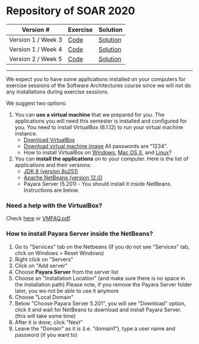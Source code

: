 # Repository of SOAR 2020

| Version # | Exercise | Solution |
|---|---|---|
| Version 1 / Week 3 | [Code](https://github.com/doplab/soar-tp/tree/master/2020/ShoppingWebsite_w3) | [Solution](https://github.com/doplab/soar-tp/tree/master/2020/ShoppingWebsite_v1) |
| Version 1 / Week 4 | [Code](https://github.com/doplab/soar-tp/tree/master/2020/ShoppingWebsite_w4) | [Solution](https://github.com/doplab/soar-tp/tree/master/2020/ShoppingWebsite_v1) |
| Version 2 / Week 5 | [Code](https://github.com/doplab/soar-tp/tree/master/2020/ShoppingWebsite_w5) | [Solution](https://github.com/doplab/soar-tp/tree/master/2020/ShoppingWebsite_v2) |


---

We expect you to have some applications installed on your computers for exercise sessions of the Software Architectures course since we will not do any installations during exercise sessions.

We suggest two options:
1. You can **use a virtual machine** that we prepared for you. The applications you will need this semester is installed and configured for you. You need to install VirtualBox (6.1.12) to run your virtual machine instance.
    * [Download VirtualBox](https://www.virtualbox.org/wiki/Downloads)
    * [Download virtual machine image](https://drive.google.com/file/d/14AuCug-E9ENhNJzSORQnu13-rwpCuczG/view?usp=sharing) All passwords are "1234".
    * How to install VirtualBox on [Windows](https://www.virtualbox.org/manual/UserManual.html#installation_windows), [Mac OS X](https://www.virtualbox.org/manual/UserManual.html#installation-mac), and [Linux](https://www.virtualbox.org/manual/UserManual.html#install-linux-host)?
2. You can **install the applications** on to your computer. Here is the list of applications and their versions:
    * [JDK 8 (version 8u251)](https://www.oracle.com/java/technologies/javase/javase8u211-later-archive-downloads.html)
    * [Apache NetBeans (version 12.0)](https://netbeans.apache.org/download/index.html)
    * Payara Server (5.201) - You should install it inside NetBeans. Instructions are below.

### Need a help with the VirtualBox?
Check [here](https://www.virtualbox.org/manual/UserManual.html) or [VMFAQ.pdf](https://github.com/doplab/SOAR/blob/master/2020/VMFAQ.pdf).

### How to install Payara Server inside the NetBeans?
1. Go to "Services" tab on the Netbeans (If you do not see "Services" tab, click on Windows > Reset Windows)
2. Right click on "Servers"
3. Click on "Add server"
4. Choose **Payara Server** from the server list
5. Choose an "Installation Location" (and make sure there is no space in the installation path)
Please note, if you remove the Payara Server folder later, you wo not be able to use it anymore
6. Choose "Local Domain"
7. Below "Choose Payara Server 5.201", you will see "Download" option, click it and wait for NetBeans to download and install Payara Server. (this will take some time)
8. After it is done, click "Next"
9. Leave the "Domain" as it is (i.e. “domain1”), type a user name and password (if you want to)
